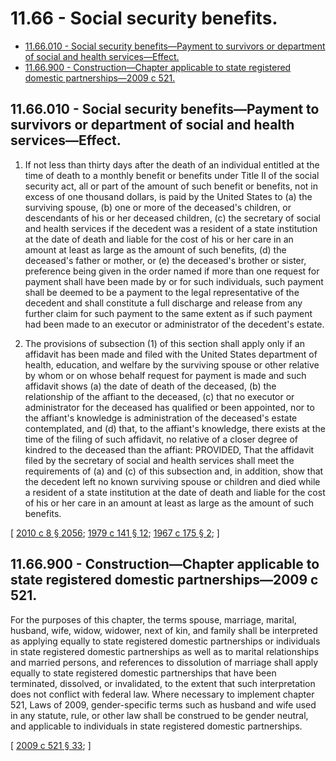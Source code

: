 # 11.66 - Social security benefits.
* [11.66.010 - Social security benefits—Payment to survivors or department of social and health services—Effect.](#1166010---social-security-benefitspayment-to-survivors-or-department-of-social-and-health-serviceseffect)
* [11.66.900 - Construction—Chapter applicable to state registered domestic partnerships—2009 c 521.](#1166900---constructionchapter-applicable-to-state-registered-domestic-partnerships2009-c-521)
## 11.66.010 - Social security benefits—Payment to survivors or department of social and health services—Effect.
1. If not less than thirty days after the death of an individual entitled at the time of death to a monthly benefit or benefits under Title II of the social security act, all or part of the amount of such benefit or benefits, not in excess of one thousand dollars, is paid by the United States to (a) the surviving spouse, (b) one or more of the deceased's children, or descendants of his or her deceased children, (c) the secretary of social and health services if the decedent was a resident of a state institution at the date of death and liable for the cost of his or her care in an amount at least as large as the amount of such benefits, (d) the deceased's father or mother, or (e) the deceased's brother or sister, preference being given in the order named if more than one request for payment shall have been made by or for such individuals, such payment shall be deemed to be a payment to the legal representative of the decedent and shall constitute a full discharge and release from any further claim for such payment to the same extent as if such payment had been made to an executor or administrator of the decedent's estate.

2. The provisions of subsection (1) of this section shall apply only if an affidavit has been made and filed with the United States department of health, education, and welfare by the surviving spouse or other relative by whom or on whose behalf request for payment is made and such affidavit shows (a) the date of death of the deceased, (b) the relationship of the affiant to the deceased, (c) that no executor or administrator for the deceased has qualified or been appointed, nor to the affiant's knowledge is administration of the deceased's estate contemplated, and (d) that, to the affiant's knowledge, there exists at the time of the filing of such affidavit, no relative of a closer degree of kindred to the deceased than the affiant: PROVIDED, That the affidavit filed by the secretary of social and health services shall meet the requirements of (a) and (c) of this subsection and, in addition, show that the decedent left no known surviving spouse or children and died while a resident of a state institution at the date of death and liable for the cost of his or her care in an amount at least as large as the amount of such benefits.

\[ [2010 c 8 § 2056](https://lawfilesext.leg.wa.gov/biennium/2009-10/Pdf/Bills/Session%20Laws/Senate/6239-S.SL.pdf?cite=2010%20c%208%20§%202056); [1979 c 141 § 12](https://leg.wa.gov/CodeReviser/documents/sessionlaw/1979c141.pdf?cite=1979%20c%20141%20§%2012); [1967 c 175 § 2](https://leg.wa.gov/CodeReviser/documents/sessionlaw/1967c175.pdf?cite=1967%20c%20175%20§%202); \]

## 11.66.900 - Construction—Chapter applicable to state registered domestic partnerships—2009 c 521.
For the purposes of this chapter, the terms spouse, marriage, marital, husband, wife, widow, widower, next of kin, and family shall be interpreted as applying equally to state registered domestic partnerships or individuals in state registered domestic partnerships as well as to marital relationships and married persons, and references to dissolution of marriage shall apply equally to state registered domestic partnerships that have been terminated, dissolved, or invalidated, to the extent that such interpretation does not conflict with federal law. Where necessary to implement chapter 521, Laws of 2009, gender-specific terms such as husband and wife used in any statute, rule, or other law shall be construed to be gender neutral, and applicable to individuals in state registered domestic partnerships.

\[ [2009 c 521 § 33](https://lawfilesext.leg.wa.gov/biennium/2009-10/Pdf/Bills/Session%20Laws/Senate/5688-S2.SL.pdf?cite=2009%20c%20521%20§%2033); \]

